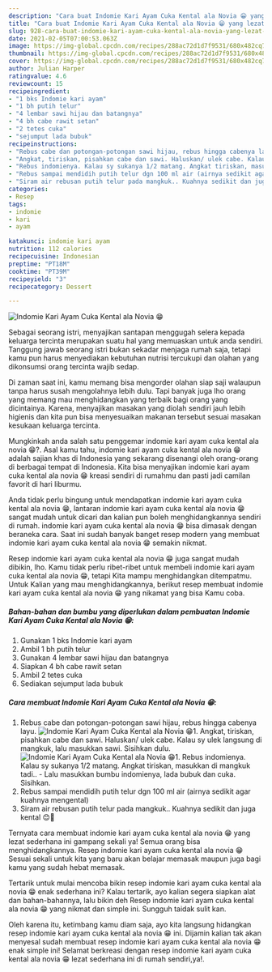```yaml
---
description: "Cara buat Indomie Kari Ayam Cuka Kental ala Novia 😁 yang lezat dan Mudah Dibuat"
title: "Cara buat Indomie Kari Ayam Cuka Kental ala Novia 😁 yang lezat dan Mudah Dibuat"
slug: 928-cara-buat-indomie-kari-ayam-cuka-kental-ala-novia-yang-lezat-dan-mudah-dibuat
date: 2021-02-05T07:00:53.063Z
image: https://img-global.cpcdn.com/recipes/288ac72d1d7f9531/680x482cq70/indomie-kari-ayam-cuka-kental-ala-novia-😁-foto-resep-utama.jpg
thumbnail: https://img-global.cpcdn.com/recipes/288ac72d1d7f9531/680x482cq70/indomie-kari-ayam-cuka-kental-ala-novia-😁-foto-resep-utama.jpg
cover: https://img-global.cpcdn.com/recipes/288ac72d1d7f9531/680x482cq70/indomie-kari-ayam-cuka-kental-ala-novia-😁-foto-resep-utama.jpg
author: Julian Harper
ratingvalue: 4.6
reviewcount: 15
recipeingredient:
- "1 bks Indomie kari ayam"
- "1 bh putih telur"
- "4 lembar sawi hijau dan batangnya"
- "4 bh cabe rawit setan"
- "2 tetes cuka"
- "sejumput lada bubuk"
recipeinstructions:
- "Rebus cabe dan potongan-potongan sawi hijau, rebus hingga cabenya layu."
- "Angkat, tiriskan, pisahkan cabe dan sawi. Haluskan/ ulek cabe. Kalau sy ulek langsung di mangkuk, lalu masukkan sawi. Sisihkan dulu."
- "Rebus indomienya. Kalau sy sukanya 1/2 matang. Angkat tiriskan, masukkan di mangkuk tadi.. Lalu masukkan bumbu indomienya, lada bubuk dan cuka. Sisihkan."
- "Rebus sampai mendidih putih telur dgn 100 ml air (airnya sedikit agar kuahnya mengental)"
- "Siram air rebusan putih telur pada mangkuk.. Kuahnya sedikit dan juga kental 😊🍜"
categories:
- Resep
tags:
- indomie
- kari
- ayam

katakunci: indomie kari ayam 
nutrition: 112 calories
recipecuisine: Indonesian
preptime: "PT18M"
cooktime: "PT39M"
recipeyield: "3"
recipecategory: Dessert

---
```



![Indomie Kari Ayam Cuka Kental ala Novia 😁](https://img-global.cpcdn.com/recipes/288ac72d1d7f9531/680x482cq70/indomie-kari-ayam-cuka-kental-ala-novia-😁-foto-resep-utama.jpg)

Sebagai seorang istri, menyajikan santapan menggugah selera kepada keluarga tercinta merupakan suatu hal yang memuaskan untuk anda sendiri. Tanggung jawab seorang istri bukan sekadar menjaga rumah saja, tetapi kamu pun harus menyediakan kebutuhan nutrisi tercukupi dan olahan yang dikonsumsi orang tercinta wajib sedap.

Di zaman  saat ini, kamu memang bisa mengorder olahan siap saji walaupun tanpa harus susah mengolahnya lebih dulu. Tapi banyak juga lho orang yang memang mau menghidangkan yang terbaik bagi orang yang dicintainya. Karena, menyajikan masakan yang diolah sendiri jauh lebih higienis dan kita pun bisa menyesuaikan makanan tersebut sesuai masakan kesukaan keluarga tercinta. 



Mungkinkah anda salah satu penggemar indomie kari ayam cuka kental ala novia 😁?. Asal kamu tahu, indomie kari ayam cuka kental ala novia 😁 adalah sajian khas di Indonesia yang sekarang disenangi oleh orang-orang di berbagai tempat di Indonesia. Kita bisa menyajikan indomie kari ayam cuka kental ala novia 😁 kreasi sendiri di rumahmu dan pasti jadi camilan favorit di hari liburmu.

Anda tidak perlu bingung untuk mendapatkan indomie kari ayam cuka kental ala novia 😁, lantaran indomie kari ayam cuka kental ala novia 😁 sangat mudah untuk dicari dan kalian pun boleh menghidangkannya sendiri di rumah. indomie kari ayam cuka kental ala novia 😁 bisa dimasak dengan beraneka cara. Saat ini sudah banyak banget resep modern yang membuat indomie kari ayam cuka kental ala novia 😁 semakin nikmat.

Resep indomie kari ayam cuka kental ala novia 😁 juga sangat mudah dibikin, lho. Kamu tidak perlu ribet-ribet untuk membeli indomie kari ayam cuka kental ala novia 😁, tetapi Kita mampu menghidangkan ditempatmu. Untuk Kalian yang mau menghidangkannya, berikut resep membuat indomie kari ayam cuka kental ala novia 😁 yang nikamat yang bisa Kamu coba.

<!--inarticleads1-->

##### Bahan-bahan dan bumbu yang diperlukan dalam pembuatan Indomie Kari Ayam Cuka Kental ala Novia 😁:

1. Gunakan 1 bks Indomie kari ayam
1. Ambil 1 bh putih telur
1. Gunakan 4 lembar sawi hijau dan batangnya
1. Siapkan 4 bh cabe rawit setan
1. Ambil 2 tetes cuka
1. Sediakan sejumput lada bubuk




<!--inarticleads2-->

##### Cara membuat Indomie Kari Ayam Cuka Kental ala Novia 😁:

1. Rebus cabe dan potongan-potongan sawi hijau, rebus hingga cabenya layu.
<img src="https://img-global.cpcdn.com/steps/6e336e5111b29605/160x128cq70/indomie-kari-ayam-cuka-kental-ala-novia-😁-langkah-memasak-1-foto.jpg" alt="Indomie Kari Ayam Cuka Kental ala Novia 😁">1. Angkat, tiriskan, pisahkan cabe dan sawi. Haluskan/ ulek cabe. Kalau sy ulek langsung di mangkuk, lalu masukkan sawi. Sisihkan dulu.
<img src="https://img-global.cpcdn.com/steps/0262079950b6f524/160x128cq70/indomie-kari-ayam-cuka-kental-ala-novia-😁-langkah-memasak-2-foto.jpg" alt="Indomie Kari Ayam Cuka Kental ala Novia 😁">1. Rebus indomienya. Kalau sy sukanya 1/2 matang. Angkat tiriskan, masukkan di mangkuk tadi.. - Lalu masukkan bumbu indomienya, lada bubuk dan cuka. Sisihkan.
1. Rebus sampai mendidih putih telur dgn 100 ml air (airnya sedikit agar kuahnya mengental)
1. Siram air rebusan putih telur pada mangkuk.. Kuahnya sedikit dan juga kental 😊🍜




Ternyata cara membuat indomie kari ayam cuka kental ala novia 😁 yang lezat sederhana ini gampang sekali ya! Semua orang bisa menghidangkannya. Resep indomie kari ayam cuka kental ala novia 😁 Sesuai sekali untuk kita yang baru akan belajar memasak maupun juga bagi kamu yang sudah hebat memasak.

Tertarik untuk mulai mencoba bikin resep indomie kari ayam cuka kental ala novia 😁 enak sederhana ini? Kalau tertarik, ayo kalian segera siapkan alat dan bahan-bahannya, lalu bikin deh Resep indomie kari ayam cuka kental ala novia 😁 yang nikmat dan simple ini. Sungguh taidak sulit kan. 

Oleh karena itu, ketimbang kamu diam saja, ayo kita langsung hidangkan resep indomie kari ayam cuka kental ala novia 😁 ini. Dijamin kalian tak akan menyesal sudah membuat resep indomie kari ayam cuka kental ala novia 😁 enak simple ini! Selamat berkreasi dengan resep indomie kari ayam cuka kental ala novia 😁 lezat sederhana ini di rumah sendiri,ya!.

